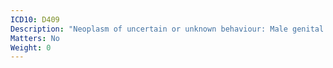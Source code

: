 ```yaml
---
ICD10: D409
Description: "Neoplasm of uncertain or unknown behaviour: Male genital organ, unspecified"
Matters: No
Weight: 0
---
```


